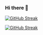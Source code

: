 ### Hi there 👋

[![GitHub Streak](https://streak-stats.demolab.com?user=sifat-99&theme=midnight-purple&card_width=800)](https://git.io/streak-stats)


<p aligh="center">
  <a align="center"  href="https://git.io/streak-stats"><img align="center" src="https://streak-stats.demolab.com?user=sifat-99&theme=midnight-purple&card_width=700" alt="GitHub Streak" /></a>
</p>


<!--
**sifat-99/sifat-99** is a ✨ _special_ ✨ repository because its `README.md` (this file) appears on your GitHub profile.

Here are some ideas to get you started:

- 🔭 I’m currently working on ...
- 🌱 I’m currently learning ...
- 👯 I’m looking to collaborate on ...
- 🤔 I’m looking for help with ...
- 💬 Ask me about ...
- 📫 How to reach me: ...
- 😄 Pronouns: ...
- ⚡ Fun fact: ...
-->
